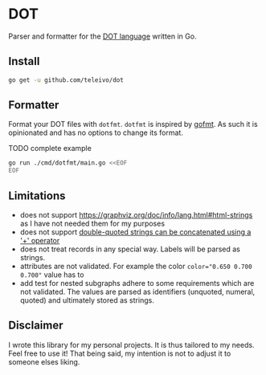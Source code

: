 # DOT

Parser and formatter for the [DOT language](https://graphviz.org/doc/info/lang.html) written in Go.

## Install

```sh
go get -u github.com/teleivo/dot
```

## Formatter

Format your DOT files with `dotfmt`. `dotfmt` is inspired by [gofmt](https://pkg.go.dev/cmd/gofmt).
As such it is opinionated and has no options to change its format.

TODO complete example
```sh
go run ./cmd/dotfmt/main.go <<EOF
EOF
```

## Limitations

* does not support https://graphviz.org/doc/info/lang.html#html-strings as I have not needed them
for my purposes
* does not support [double-quoted strings can be concatenated using a '+'
operator](https://graphviz.org/doc/info/lang.html#comments-and-optional-formatting)
* does not treat records in any special way. Labels will be parsed as strings.
* attributes are not validated. For example the color `color="0.650 0.700 0.700"` value has to
* add test for nested subgraphs adhere to some requirements which are not validated. The values are
parsed as identifiers (unquoted, numeral, quoted) and ultimately stored as strings.

## Disclaimer

I wrote this library for my personal projects. It is thus tailored to my needs. Feel free to use it!
That being said, my intention is not to adjust it to someone elses liking.

